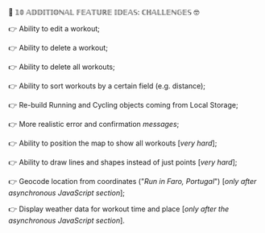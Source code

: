 🚩 𝟙𝟘 𝔸𝔻𝔻𝕀𝕋𝕀𝕆ℕ𝔸𝕃 𝔽𝔼𝔸𝕋𝕌ℝ𝔼 𝕀𝔻𝔼𝔸𝕊: ℂℍ𝔸𝕃𝕃𝔼ℕ𝔾𝔼𝕊 🤓

👉 Ability to edit a workout;

👉 Ability to delete a workout;

👉 Ability to delete all workouts;

👉 Ability to sort workouts by a certain field (e.g. distance);

👉 Re-build Running and Cycling objects coming from Local Storage;

👉 More realistic error and confirmation *messages*;

👉 Ability to position the map to show all workouts [*very hard*];

👉 Ability to draw lines and shapes instead of just points [*very hard*];

👉 Geocode location from coordinates ("*Run in Faro, Portugal*") [*only after asynchronous JavaScript section*];

👉 Display weather data for workout time and place [*only after the asynchronous JavaScript section*].
